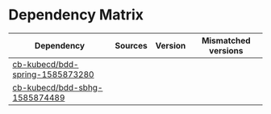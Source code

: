 # Dependency Matrix

Dependency | Sources | Version | Mismatched versions
---------- | ------- | ------- | -------------------
[cb-kubecd/bdd-spring-1585873280](https://github.com/cb-kubecd/bdd-spring-1585873280.git) |  | []() | 
[cb-kubecd/bdd-sbhg-1585874489](https://github.com/cb-kubecd/bdd-sbhg-1585874489.git) |  | []() | 

